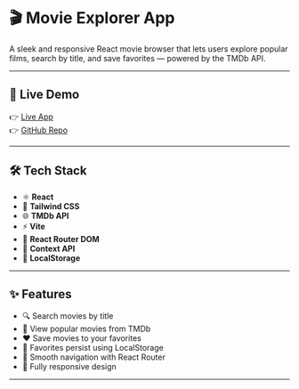 # 🎬 Movie Explorer App

A sleek and responsive React movie browser that lets users explore popular films, search by title, and save favorites — powered by the TMDb API.

---

## 🚀 Live Demo

👉 [Live App](https://movie-app-8kik.vercel.app/)  
👉 [GitHub Repo](https://github.com/gideon211/movieApp/)

---

## 🛠 Tech Stack

- ⚛️ **React**
- 🎨 **Tailwind CSS**
- 🌐 **TMDb API**
- ⚡ **Vite**
- 🔁 **React Router DOM**
- 🧠 **Context API**
- 💾 **LocalStorage**

---

## ✨ Features

- 🔍 Search movies by title
- 📄 View popular movies from TMDb
- ❤️ Save movies to your favorites
- 💾 Favorites persist using LocalStorage
- 🔄 Smooth navigation with React Router
- 📱 Fully responsive design

---





